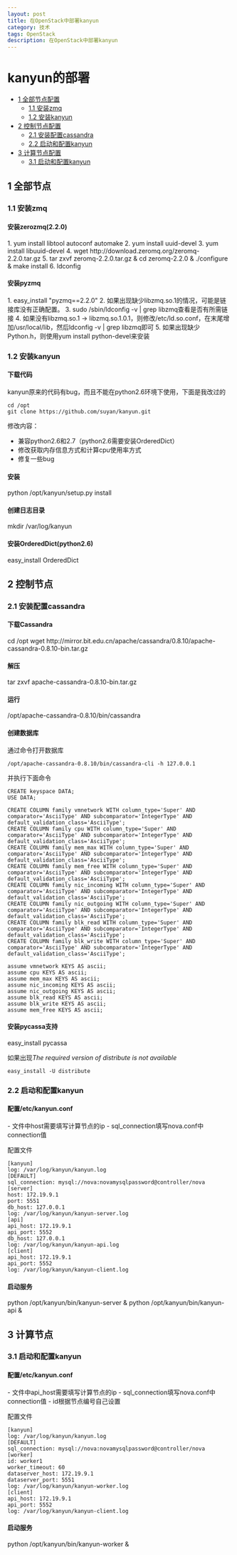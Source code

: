 ```yaml
---
layout: post
title: 在OpenStack中部署kanyun
category: 技术
tags: OpenStack
description: 在OpenStack中部署kanyun
---
```

<h1>kanyun的部署</h1>

- [1 全部节点配置](#all)
  + [1.1 安装zmq](#all-zmq)
  + [1.2 安装kanyun](#all-kanyun)
- [2 控制节点配置](#controller)
  + [2.1 安装配置cassandra](#controller-cassandra)
  + [2.2 启动和配置kanyun](#controller-kanyun)
- [3 计算节点配置](#compute)
  + [3.1 启动和配置kanyun](#compute-kanyun)

<h2 id="all">1 全部节点</h2>
<h3 id="all-zmq">1.1 安装zmq</h3>
<h4>安装zerozmq(2.2.0)</h4>
1. yum install libtool autoconf automake
2. yum install uuid-devel
3. yum install libuuid-devel
4. wget http://download.zeromq.org/zeromq-2.2.0.tar.gz
5. tar zxvf zeromq-2.2.0.tar.gz & cd zeromq-2.2.0 & ./configure & make install
6. ldconfig

<h4>安装pyzmq</h4>
1. easy_install "pyzmq==2.2.0"
2. 如果出现缺少libzmq.so.1的情况，可能是链接库没有正确配置。
3. sudo /sbin/ldconfig -v | grep libzmq查看是否有所需链接
4. 如果没有libzmq.so.1 -> libzmq.so.1.0.1，则修改/etc/ld.so.conf，在末尾增加/usr/local/lib，然后ldconfig -v | grep libzmq即可
5. 如果出现缺少Python.h，则使用yum install python-devel来安装

<h3 id="all-kanyun">1.2 安装kanyun</h3>
<h4>下载代码</h4>
kanyun原来的代码有bug，而且不能在python2.6环境下使用，下面是我改过的

    cd /opt
    git clone https://github.com/suyan/kanyun.git

修改内容：

- 兼容python2.6和2.7（python2.6需要安装OrderedDict）
- 修改获取内存信息方式和计算cpu使用率方式
- 修复一些bug

<h4>安装</h4>
    python /opt/kanyun/setup.py install
<h4>创建日志目录</h4>
    mkdir /var/log/kanyun
<h4>安装OrderedDict(python2.6)</h4>
    easy_install OrderedDict

<h2 id="controller">2 控制节点</h2>
<h3 id="controller-cassandra">2.1 安装配置cassandra</h3>
<h4>下载Cassandra</h4>
    cd /opt
    wget http://mirror.bit.edu.cn/apache/cassandra/0.8.10/apache-cassandra-0.8.10-bin.tar.gz
<h4>解压</h4>
    tar zxvf apache-cassandra-0.8.10-bin.tar.gz
<h4>运行</h4>
    /opt/apache-cassandra-0.8.10/bin/cassandra
<h4>创建数据库</h4>
通过命令打开数据库

    /opt/apache-cassandra-0.8.10/bin/cassandra-cli -h 127.0.0.1

并执行下面命令

    CREATE keyspace DATA;
    USE DATA;

    CREATE COLUMN family vmnetwork WITH column_type='Super' AND comparator='AsciiType' AND subcomparator='IntegerType' AND default_validation_class='AsciiType';
    CREATE COLUMN family cpu WITH column_type='Super' AND comparator='AsciiType' AND subcomparator='IntegerType' AND default_validation_class='AsciiType';
    CREATE COLUMN family mem_max WITH column_type='Super' AND comparator='AsciiType' AND subcomparator='IntegerType' AND default_validation_class='AsciiType';
    CREATE COLUMN family mem_free WITH column_type='Super' AND comparator='AsciiType' AND subcomparator='IntegerType' AND default_validation_class='AsciiType';
    CREATE COLUMN family nic_incoming WITH column_type='Super' AND comparator='AsciiType' AND subcomparator='IntegerType' AND default_validation_class='AsciiType';
    CREATE COLUMN family nic_outgoing WITH column_type='Super' AND comparator='AsciiType' AND subcomparator='IntegerType' AND default_validation_class='AsciiType';
    CREATE COLUMN family blk_read WITH column_type='Super' AND comparator='AsciiType' AND subcomparator='IntegerType' AND default_validation_class='AsciiType';
    CREATE COLUMN family blk_write WITH column_type='Super' AND comparator='AsciiType' AND subcomparator='IntegerType' AND default_validation_class='AsciiType';

    assume vmnetwork KEYS AS ascii;
    assume cpu KEYS AS ascii;
    assume mem_max KEYS AS ascii;
    assume nic_incoming KEYS AS ascii;
    assume nic_outgoing KEYS AS ascii;
    assume blk_read KEYS AS ascii;
    assume blk_write KEYS AS ascii;
    assume mem_free KEYS AS ascii;       

<h4>安装pycassa支持</h4>
    easy_install pycassa

如果出现*The required version of distribute is not available*

    easy_install -U distribute

<h3 id="controller-kanyun">2.2 启动和配置kanyun</h3>
<h4>配置/etc/kanyun.conf</h4>
- 文件中host需要填写计算节点的ip
- sql_connection填写nova.conf中connection值

配置文件

    [kanyun]
    log: /var/log/kanyun/kanyun.log
    [DEFAULT]
    sql_connection: mysql://nova:novamysqlpassword@controller/nova
    [server]
    host: 172.19.9.1 
    port: 5551
    db_host: 127.0.0.1
    log: /var/log/kanyun/kanyun-server.log
    [api]
    api_host: 172.19.9.1
    api_port: 5552
    db_host: 127.0.0.1
    log: /var/log/kanyun/kanyun-api.log
    [client]
    api_host: 172.19.9.1
    api_port: 5552
    log: /var/log/kanyun/kanyun-client.log 

<h4>启动服务</h4>
    python /opt/kanyun/bin/kanyun-server &
    python /opt/kanyun/bin/kanyun-api &


<h2 id="compute">3 计算节点</h2>
<h3 id="compute-kanyun">3.1 启动和配置kanyun</h3>
<h4>配置/etc/kanyun.conf</h4>
- 文件中api_host需要填写计算节点的ip
- sql_connection填写nova.conf中connection值
- id根据节点编号自己设置
 
配置文件

    [kanyun]
    log: /var/log/kanyun/kanyun.log
    [DEFAULT]
    sql_connection: mysql://nova:novamysqlpassword@controller/nova
    [worker]
    id: worker1
    worker_timeout: 60
    dataserver_host: 172.19.9.1
    dataserver_port: 5551
    log: /var/log/kanyun/kanyun-worker.log
    [client]
    api_host: 172.19.9.1
    api_port: 5552
    log: /var/log/kanyun/kanyun-client.log

<h4>启动服务</h4>
    python /opt/kanyun/bin/kanyun-worker &

